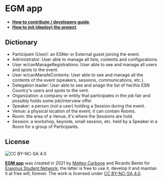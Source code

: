 # EGM app

- **[How to contribute / developers guide](/CONTRIBUTING.md)**.
- **[How to init (deploy) the project](/HOW-TO-DEPLOY.md)**.

## Dictionary

- Participant (User): an ESNer or External guest joining the event.
- Administrator: User able to manage all lists, contents and configurations.
- User w/canManageRegistrations: User able to see and manage all users and spots to the event.
- User w/canManafeContents: User able to see and manage all the contents of the event (speakers, sessions, communications, etc.).
- Delegation leader: User able to see and anage the list of her/his ESN Country's users and spots to the vent.
- Organization: a company or entity that participates in the job fair and possibly holds some job/interview offer.
- Speaker: a person (not a user) holding a Session during the event.
- Venue: a physical location of the event; it can contain Rooms.
- Room: the area of a Venue; it's where the Sessions are hold.
- Session: a workshop, keynote, small session, etc. held by a Speaker in a Room for a group of Participants.

## License

![CC BY-NC-SA 4.0](https://img.shields.io/badge/License-CC%20BY--NC--SA%204.0-lightgrey.svg)

**[EGM app](https://github.com/uatisdeproblem/egm-app)** was created in 2021 by [Matteo Carbone](https://matteocarbone.com) and Ricardo Bento for [Erasmus Student Network](https://esn.org); the latter is free to use it, develop it and maintan it at free will, forever. The work is licensed under [CC BY-NC-SA 4.0](/LICENSE).
